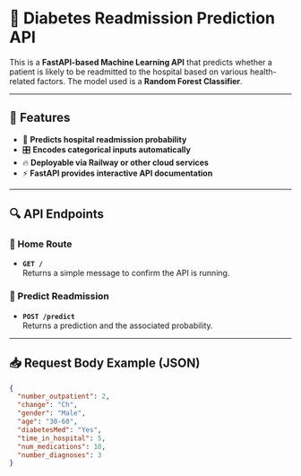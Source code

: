 # 🏥 Diabetes Readmission Prediction API

This is a **FastAPI-based Machine Learning API** that predicts whether a patient is likely to be readmitted to the hospital based on various health-related factors. The model used is a **Random Forest Classifier**.

---

## 🚀 Features
- 🏥 **Predicts hospital readmission probability**
- 🎛 **Encodes categorical inputs automatically**
- 🔥 **Deployable via Railway or other cloud services**
- ⚡ **FastAPI provides interactive API documentation**

---

## 🔍 API Endpoints

### 📌 Home Route
- **`GET /`**  
  Returns a simple message to confirm the API is running.

### 📌 Predict Readmission
- **`POST /predict`**  
  Returns a prediction and the associated probability.
---

## 📥 Request Body Example (JSON)
```json
{
  "number_outpatient": 2,
  "change": "Ch",
  "gender": "Male",
  "age": "30-60",
  "diabetesMed": "Yes",
  "time_in_hospital": 5,
  "num_medications": 10,
  "number_diagnoses": 3
}
